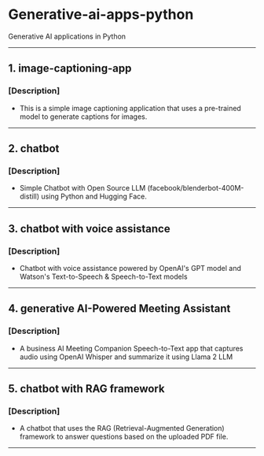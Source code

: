 # Generative-ai-apps-python
Generative AI applications in Python

---
## 1. image-captioning-app
### [Description]
- This is a simple image captioning application that uses a pre-trained model to generate captions for images.
---
## 2. chatbot
### [Description]
- Simple Chatbot with Open Source LLM (facebook/blenderbot-400M-distill) using Python and Hugging Face.
---
## 3. chatbot with voice assistance
### [Description]
- Chatbot with voice assistance powered by OpenAI's GPT model and Watson's Text-to-Speech & Speech-to-Text models
---
## 4. generative AI-Powered Meeting Assistant
### [Description]
- A business AI Meeting Companion Speech-to-Text app that captures audio using OpenAI Whisper and summarize it using Llama 2 LLM
---
## 5. chatbot with RAG framework
### [Description]
- A chatbot that uses the RAG (Retrieval-Augmented Generation) framework to answer questions based on the uploaded PDF file.
---